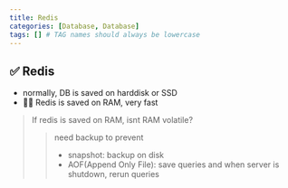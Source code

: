 ```yaml
---
title: Redis
categories: [Database, Database]
tags: [] # TAG names should always be lowercase
---
```


## ✅ Redis

- normally, DB is saved on harddisk or SSD
- 👍🏻 Redis is saved on RAM, very fast

> If redis is saved on RAM, isnt RAM volatile?
>
> > need backup to prevent <br>
> >
> > - snapshot: backup on disk <br>
> > - AOF(Append Only File): save queries and when server is shutdown, rerun queries <br>
